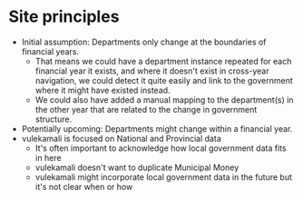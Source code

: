 # Site principles

* Initial assumption: Departments only change at the boundaries of financial years. 
  * That means we could have a department instance repeated for each financial year it exists, and where it doesn't exist in cross-year navigation, we could detect it quite easily and link to the government where it might have existed instead.
  * We could also have added a manual mapping to the department\(s\) in the other year that are related to the change in government structure.
* Potentially upcoming: Departments might change within a financial year.
* vulekamali is focused on National and Provincial data
  * It's often important to acknowledge how local government data fits in here
  * vulekamali doesn't want to duplicate Municipal Money
  * vulekamali might incorporate local government data in the future but it's not clear when or how

